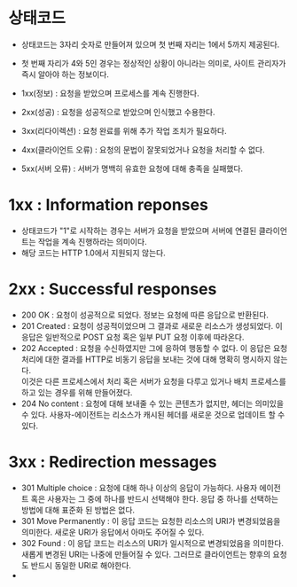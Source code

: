 <h1> 상태코드 </h1>

- 상태코드는 3자리 숫자로 만들어져 있으며 첫 번째 자리는 1에서 5까지 제공된다.
- 첫 번째 자리가 4와 5인 경우는 정상적인 상황이 아니라는 의미로, 사이트 관리자가 즉시 알아야 하는 정보이다.

- 1xx(정보) : 요청을 받았으며 프로세스를 계속 진행한다.
- 2xx(성공) : 요청을 성공적으로 받았으며 인식했고 수용한다.
- 3xx(리다이렉션) : 요청 완료를 위해 추가 작업 조치가 필요하다.
- 4xx(클라이언트 오류) : 요청의 문법이 잘못되었거나 요청을 처리할 수 없다.
- 5xx(서버 오류) : 서버가 명백히 유효한 요청에 대해 충족을 실패했다.


<h1> 1xx : Information reponses </h1>

- 상태코드가 "1"로 시작하는 경우는 서버가 요청을 받았으며 서버에 연결된 클라이언트는 작업을 계속 진행하라는 의미이다.
- 해당 코드는 HTTP 1.0에서 지원되지 않는다.

<h1> 2xx : Successful responses </h1>

- 200 OK  : 요청이 성공적으로 되었다. 정보는 요청에 따른 응답으로 반환된다.
- 201 Created : 요청이 성공적이었으며 그 결과로 새로운 리소스가 생성되었다. 이 응답은 일반적으로 POST 요청 혹은 일부 PUT 요청 이후에 따라온다.
- 202 Accepted : 요청을 수신하였지만 그에 응하여 행동할 수 없다. 이 응답은 요청 처리에 대한 결과를 HTTP로 비동기 응답을 보내는 것에 대해 명확히 명시하지 않는다. </br>
  이것은 다른 프로세스에서 처리 혹은 서버가 요청을 다루고 있거나 배치 프로세스를 하고 있는 경우를 위해 만들어졌다.
- 204 No content : 요청에 대해 보내줄 수 있는 콘텐츠가 없지만, 헤더는 의미있을 수 있다. 사용자-에이전트는 리소스가 캐시된 헤더를 새로운 것으로 업데이트 할 수 있다.


<h1> 3xx : Redirection messages </h1>

- 301 Multiple choice : 요청에 대해 하나 이상의 응답이 가능하다. 사용자 에이전트 혹은 사용자는 그 중에 하나를 반드시 선택해야 한다. 응답 중 하나를 선택하는 방법에 대해 표준화 된 방법은 없다.
- 301 Move Permanently : 이 응답 코드는 요청한 리소스의 URI가 변경되었음을 의미한다. 새로운 URI가 응답에서 아마도 주어질 수 있다.
- 302 Found : 이 응답 코드는 리소스의 URI가 일시적으로 변경되었음을 의미한다. 새롭게 변경된 URI는 나중에 만들어질 수 있다. 그러므로 클라이언트는 향후의 요청도 반드시 동일한 URI로 해야한다.
- 
